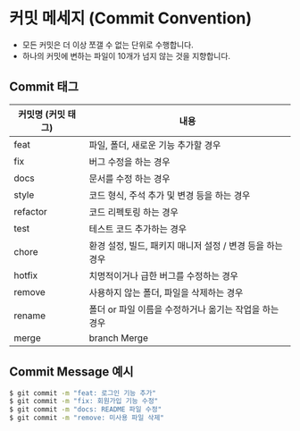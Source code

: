 # 커밋 메세지 (Commit Convention)

- 모든 커밋은 더 이상 쪼갤 수 없는 단위로 수행합니다.
- 하나의 커밋에 변하는 파일이 10개가 넘지 않는 것을 지향합니다.



## Commit 태그

| 커밋명 (커밋 태그) | 내용                                                      |
| ------------------ | --------------------------------------------------------- |
| feat               | 파일, 폴더, 새로운 기능 추가할 경우                       |
| fix                | 버그 수정을 하는 경우                                     |
| docs               | 문서를 수정 하는 경우                                     |
| style              | 코드 형식, 주석 추가 및 변경 등을 하는 경우               |
| refactor           | 코드 리펙토링 하는 경우                                   |
| test               | 테스트 코드 추가하는 경우                                 |
| chore              | 환경 설정, 빌드, 패키지 매니저 설정 / 변경 등을 하는 경우 |
| hotfix             | 치명적이거나 급한 버그를 수정하는 경우                    |
| remove             | 사용하지 않는 폴더, 파일을 삭제하는 경우                  |
| rename             | 폴더 or 파일 이름을 수정하거나 옮기는 작업을 하는 경우    |
| merge              | branch Merge                                              |



## Commit Message 예시

``` bash
$ git commit -m "feat: 로그인 기능 추가"
$ git commit -m "fix: 회원가입 기능 수정"
$ git commit -m "docs: README 파일 수정"
$ git commit -m "remove: 미사용 파일 삭제"
```

